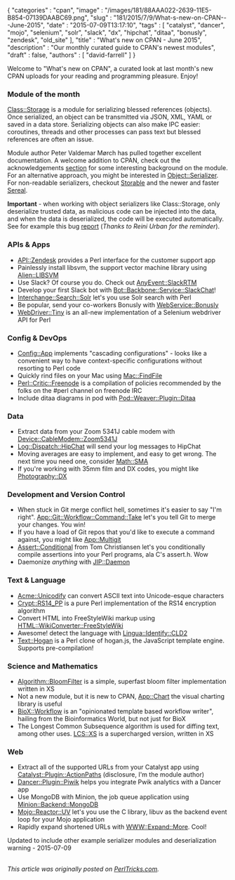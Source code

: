 {
   "categories" : "cpan",
   "image" : "/images/181/88AAA022-2639-11E5-B854-07139DAABC69.png",
   "slug" : "181/2015/7/9/What-s-new-on-CPAN---June-2015",
   "date" : "2015-07-09T13:17:10",
   "tags" : [
      "catalyst",
      "dancer",
      "mojo",
      "selenium",
      "solr",
      "slack",
      "dx",
      "hipchat",
      "ditaa",
      "bonusly",
      "zendesk",
      "old_site"
   ],
   "title" : "What's new on CPAN - June 2015",
   "description" : "Our monthly curated guide to CPAN's newest modules",
   "draft" : false,
   "authors" : [
      "david-farrell"
   ]
}


Welcome to "What's new on CPAN", a curated look at last month's new CPAN uploads for your reading and programming pleasure. Enjoy!

### Module of the month

[Class::Storage](https://metacpan.org/pod/Class::Storage) is a module for serializing blessed references (objects). Once serialized, an object can be transmitted via JSON, XML, YAML or saved in a data store. Serializing objects can also make IPC easier: coroutines, threads and other processes can pass text but blessed references are often an issue.

Module author Peter Valdemar Mørch has pulled together excellent documentation. A welcome addition to CPAN, check out the acknowledgements [section](https://metacpan.org/pod/Class::Storage#ACKNOWLEDGEMENTS) for some interesting background on the module. For an alternative approach, you might be interested in [Object::Serializer](https://metacpan.org/pod/Object::Serializer). For non-readable serializers, checkout [Storable](https://metacpan.org/pod/Storable) and the newer and faster [Sereal](https://metacpan.org/pod/Sereal).

**Important** - when working with object serializers like Class::Storage, only deserialize trusted data, as malicious code can be injected into the data, and when the data is deserialized, the code will be executed automatically. See for example this bug [report](https://rt.cpan.org/Public/Bug/Display.html?id=105772) (*Thanks to Reini Urban for the reminder*).

### APIs & Apps

-   [API::Zendesk](https://metacpan.org/pod/API::Zendesk) provides a Perl interface for the customer support app
-   Painlessly install libsvm, the support vector machine library using [Alien::LIBSVM](https://metacpan.org/pod/Alien::LIBSVM)
-   Use Slack? Of course you do. Check out [AnyEvent::SlackRTM](https://metacpan.org/pod/AnyEvent::SlackRTM)
-   Develop your first Slack bot with [Bot::Backbone::Service::SlackChat](https://metacpan.org/pod/Bot::Backbone::Service::SlackChat)!
-   [Interchange::Search::Solr](https://metacpan.org/pod/Interchange::Search::Solr) let's you use Solr search with Perl
-   Be popular, send your co-workers Bonusly with [WebService::Bonusly](https://metacpan.org/pod/WebService::Bonusly)
-   [WebDriver::Tiny](https://metacpan.org/pod/WebDriver::Tiny) is an all-new implementation of a Selenium webdriver API for Perl

### Config & DevOps

-   [Config::App](https://metacpan.org/pod/Config::App) implements "cascading configurations" - looks like a convenient way to have context-specific configurations without resorting to Perl code
-   Quickly rind files on your Mac using [Mac::FindFile](https://metacpan.org/pod/Mac::FindFile)
-   [Perl::Critic::Freenode](https://metacpan.org/pod/Perl::Critic::Freenode) is a compilation of policies recommended by the folks on the \#perl channel on freenode IRC
-   Include ditaa diagrams in pod with [Pod::Weaver::Plugin::Ditaa](https://metacpan.org/pod/Pod::Weaver::Plugin::Ditaa)

### Data

-   Extract data from your Zoom 5341J cable modem with [Device::CableModem::Zoom5341J](https://metacpan.org/pod/Device::CableModem::Zoom5341J)
-   [Log::Dispatch::HipChat](https://metacpan.org/pod/Log::Dispatch::HipChat) will send your log messages to HipChat
-   Moving averages are easy to implement, and easy to get wrong. The next time you need one, consider [Math::SMA](https://metacpan.org/pod/Math::SMA)
-   If you're working with 35mm film and DX codes, you might like [Photography::DX](https://metacpan.org/pod/Photography::DX)

### Development and Version Control

-   When stuck in Git merge conflict hell, sometimes it's easier to say "I'm right". [App::Git::Workflow::Command::Take](https://metacpan.org/pod/App::Git::Workflow::Command::Take) let's you tell Git to merge your changes. You win!
-   If you have a load of Git repos that you'd like to execute a command against, you might like [App::Multigit](https://metacpan.org/pod/App::Multigit)
-   [Assert::Conditional](https://metacpan.org/pod/Assert::Conditional) from Tom Christiansen let's you conditionally compile assertions into your Perl programs, ala C's assert.h. Wow
-   Daemonize *anything* with [JIP::Daemon](https://metacpan.org/pod/JIP::Daemon)

### Text & Language

-   [Acme::Unicodify](https://metacpan.org/pod/Acme::Unicodify) can convert ASCII text into Unicode-esque characters
-   [Crypt::RS14\_PP](https://metacpan.org/pod/Crypt::RS14_PP) is a pure Perl implementation of the RS14 encryption algorithm
-   Convert HTML into FreeStyleWiki markup using [HTML::WikiConverter::FreeStyleWiki](https://metacpan.org/pod/HTML::WikiConverter::FreeStyleWiki)
-   Awesome! detect the language with [Lingua::Identify::CLD2](https://metacpan.org/pod/Lingua::Identify::CLD2)
-   [Text::Hogan](https://metacpan.org/pod/Text::Hogan) is a Perl clone of hogan.js, the JavaScript template engine. Supports pre-compilation!

### Science and Mathematics

-   [Algorithm::BloomFilter](https://metacpan.org/pod/Algorithm::BloomFilter) is a simple, superfast bloom filter implementation written in XS
-   Not a new module, but it is new to CPAN, [App::Chart](https://metacpan.org/pod/App::Chart) the visual charting library is useful
-   [BioX::Workflow](https://metacpan.org/pod/BioX::Workflow) is an "opinionated template based workflow writer", hailing from the Bioinformatics World, but not just for BioX
-   The Longest Common Subsequence algorithm is used for diffing text, among other uses. [LCS::XS](https://metacpan.org/pod/LCS::XS) is a supercharged version, written in XS

### Web

-   Extract all of the supported URLs from your Catalyst app using [Catalyst::Plugin::ActionPaths](https://metacpan.org/pod/Catalyst::Plugin::ActionPaths) (disclosure, I'm the module author)
-   [Dancer::Plugin::Piwik](https://metacpan.org/pod/Dancer::Plugin::Piwik) helps you integrate Pwik analytics with a Dancer app
-   Use MongoDB with Minion, the job queue application using [Minion::Backend::MongoDB](https://metacpan.org/pod/Minion::Backend::MongoDB)
-   [Mojo::Reactor::UV](https://metacpan.org/pod/Mojo::Reactor::UV) let's you use the C library, libuv as the backend event loop for your Mojo application
-   Rapidly expand shortened URLs with [WWW::Expand::More](https://metacpan.org/pod/WWW::Expand::More). Cool!

Updated to include other example serializer modules and deserialization warning - 2015-07-09

\
*This article was originally posted on [PerlTricks.com](http://perltricks.com).*
